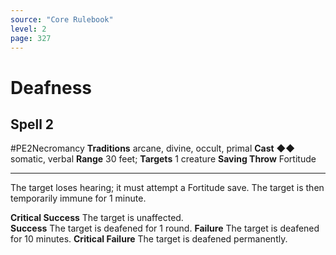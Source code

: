 ```yaml
---
source: "Core Rulebook"
level: 2
page: 327
---
```


# Deafness
## Spell 2
#PE2Necromancy 
**Traditions** arcane, divine, occult, primal
**Cast** ◆◆ somatic, verbal
**Range** 30 feet; **Targets** 1 creature
**Saving Throw** Fortitude

-----
The target loses hearing; it must attempt a Fortitude save. The target is then temporarily immune for 1 minute.  

**Critical Success** The target is unaffected.  
**Success** The target is deafened for 1 round.
**Failure** The target is deafened for 10 minutes. 
**Critical Failure** The target is deafened permanently.